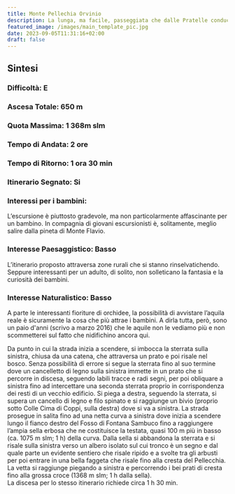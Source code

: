 ```yaml
---
title: Monte Pellechia Orvinio
description: La lunga, ma facile, passeggiata che dalle Pratelle conduce ala vetta del Pellecchia, massima elevazione dei Monti Lucretili, è una gradevole escursione che attraversa alcune delle zone meno frequentate del gruppo. Si tratta di luoghi che, negli anni, hanno subito notevoli modifiche antropiche e che oggi, abbandonati a loro stessi stanno riacquistando un aspetto selvaggio e isolato nonostante le numerose strade sterrate che si inerpicano un po’ ovunque.
featured_image: /images/main_template_pic.jpg
date: 2023-09-05T11:31:16+02:00
draft: false
---
```



## Sintesi
### Difficoltà: E
### Ascesa Totale: 650 m
### Quota Massima: 1 368m slm
### Tempo di Andata: 2 ore
### Tempo di Ritorno: 1 ora 30 min
### Itinerario Segnato: Si
### Interessi per i bambini:
 L’escursione è piuttosto gradevole, ma non particolarmente affascinante per un bambino. In compagnia di giovani escursionisti è, solitamente, meglio salire dalla pineta di Monte Flavio.
### Interesse Paesaggistico: Basso
L’itinerario proposto attraversa zone rurali che si stanno rinselvatichendo. Seppure interessanti per un adulto, di solito, non solleticano la fantasia e la curiosità dei bambini. 

### Interesse Naturalistico: Basso
A parte le interessanti fioriture di orchidee, la possibilità di avvistare l’aquila reale è sicuramente la cosa che più attrae i bambini. A dirla tutta, però, sono un paio d'anni (scrivo a marzo 2016) che le aquile non le vediamo più e non scommetterei sul fatto che nidifichino ancora qui.

Da punto in cui la strada inizia a scendere, si imbocca la sterrata sulla sinistra, chiusa da una catena, che attraversa un prato e poi risale nel bosco.
Senza possibilità di errore si segue la sterrata fino al suo termine dove un cancelletto di legno sulla sinistra immette in un prato che si percorre in discesa, seguendo labili tracce e radi segni, per poi obliquare a sinistra fino ad intercettare una seconda sterrata proprio in corrispondenza dei resti di un vecchio edificio.
Si piega a destra, seguendo la sterrata, si supera un cancello di legno e filo spinato e si raggiunge un bivio (proprio sotto Colle Cima di Coppi, sulla destra)  dove si va a sinistra. La strada  prosegue in salita fino ad una netta curva a sinistra dove inizia a scendere lungo il fianco destro del Fosso di Fontana Sambuco fino a raggiungere l’ampia sella erbosa che ne costituisce la testata, quasi 100 m più in basso (ca. 1075 m slm; 1 h) della curva.
Dalla sella si abbandona la sterrata e si risale sulla sinistra verso un albero isolato sul cui tronco è un segno e dal quale parte un evidente sentiero che risale ripido e a svolte tra gli arbusti per poi entrare in una bella faggeta che risale fino alla cresta del Pellecchia.
La vetta si raggiunge piegando a sinistra e percorrendo i bei prati di cresta fino alla grossa croce (1368 m slm; 1 h dalla sella).  
La discesa per lo stesso itinerario richiede circa 1 h 30 min.




